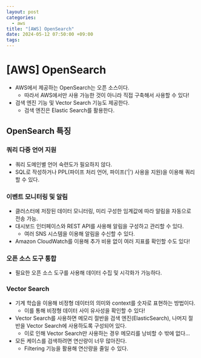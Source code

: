 ```yaml
---
layout: post
categories:
  - aws
title: "[AWS] OpenSearch"
date: 2024-05-12 07:50:00 +09:00
tags:
---
```

# [AWS] OpenSearch

- AWS에서 제공하는 OpenSearch는 오픈 소스이다.
	- 따라서 AWS에서만 사용 가능한 것이 아니라 직접 구축해서 사용할 수 있다!
- 검색 엔진 기능 및 Vector Search 기능도 제공한다.
	- 검색 엔진은 Elastic Search를 활용한다.

## OpenSearch 특징

### 쿼리 다중 언어 지원

- 쿼리 도메인별 언어 숙련도가 필요하지 않다.
- SQL로 작성하거나 PPL(파이프 처리 언어, 파이프('|') 사용을 지원)을 이용해 쿼리할 수 있다.

### 이벤트 모니터링 및 알림

- 클러스터에 저장된 데이터 모니터링, 미리 구성한 임계값에 따라 알림을 자동으로 전송 가능.
- 대시보드 인터페이스와 REST API를 사용해 알림을 구성하고 관리할 수 있다.
	- 여러 SNS 시스템을 이용해 알림을 수신할 수 있다.
- Amazon CloudWatch를 이용해 추가 비용 없이 여러 지표를 확인할 수도 있다!

### 오픈 소스 도구 통합

- 필요한 오픈 소스 도구를 사용해 데이터 수집 및 시각화가 가능하다.

### Vector Search

- 기계 학습을 이용해 비정형 데이터의 의미와 context를 숫자로 표현하는 방법이다.
	- 이를 통해 비정형 데이터 사이 유사성을 확인할 수 있다!
- Vector Search를 사용하면 메모리 절반을 검색 엔진(ElasticSearch), 나머지 절반을 Vector Search에 사용하도록 구성되어 있다.
	- 이로 인해 Vector Search만 사용하는 경우 메모리를 낭비할 수 밖에 없다...
- 모든 케이스를 검색하려면 연산량이 너무 많아진다.
	- Filtering 기능을 활용해 연산량을 줄일 수 있다.

